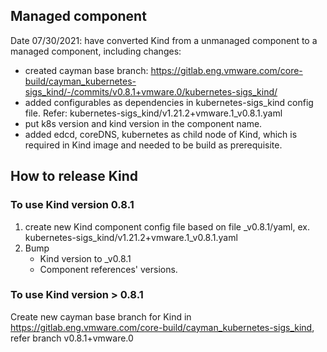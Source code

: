## Managed component
Date 07/30/2021: have converted Kind from a unmanaged component to a managed component, including changes:
- created cayman base branch:  https://gitlab.eng.vmware.com/core-build/cayman_kubernetes-sigs_kind/-/commits/v0.8.1+vmware.0/kubernetes-sigs_kind/
- added configurables as dependencies in kubernetes-sigs_kind config file. Refer: kubernetes-sigs_kind/v1.21.2+vmware.1_v0.8.1.yaml
- put k8s version and kind version in the component name.
- added edcd, coreDNS, kubernetes as child node of Kind, which is required in Kind image and needed to be build as prerequisite.

## How to release Kind
### To use Kind version 0.8.1
1. create new Kind component config file based on file <previous K8s version>_v0.8.1/yaml, ex. kubernetes-sigs_kind/v1.21.2+vmware.1_v0.8.1.yaml
2. Bump
    - Kind version to <current k8s version>_v0.8.1
    - Component references' versions.

### To use Kind version > 0.8.1
Create new cayman base branch for Kind in https://gitlab.eng.vmware.com/core-build/cayman_kubernetes-sigs_kind, refer branch v0.8.1+vmware.0